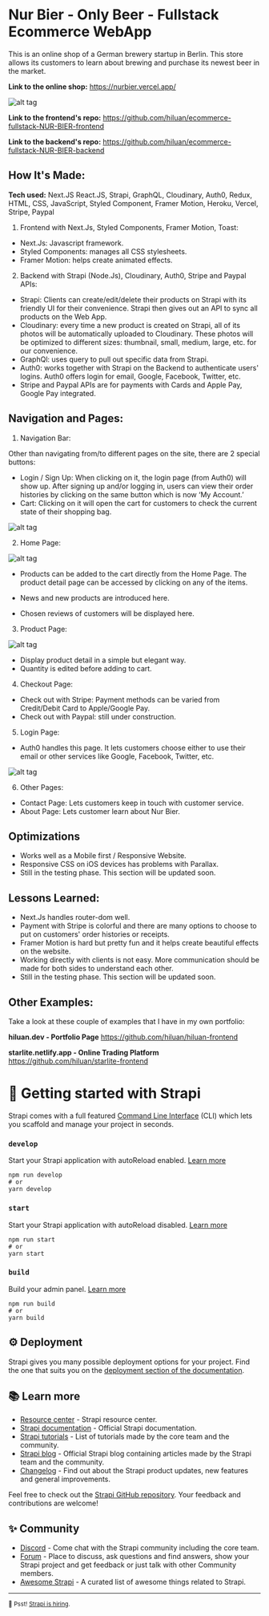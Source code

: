 # Nur Bier - Only Beer - Fullstack Ecommerce WebApp
This is an online shop of a German brewery startup in Berlin. This store allows its customers to learn about brewing and purchase its newest beer in the market.

**Link to the online shop:** https://nurbier.vercel.app/

![alt tag](https://github.com/hiluan/hiluan/raw/main/images/hiluan-nurbier-art-fullstack-ecommerce-web-app-800.gif)

**Link to the frontend's repo:** https://github.com/hiluan/ecommerce-fullstack-NUR-BIER-frontend

**Link to the backend's repo:** https://github.com/hiluan/ecommerce-fullstack-NUR-BIER-backend

## How It's Made:

**Tech used:** Next.JS React.JS, Strapi, GraphQL, Cloudinary, Auth0, Redux, HTML, CSS, JavaScript, Styled Component, Framer Motion, Heroku, Vercel, Stripe, Paypal

1. Frontend with Next.Js, Styled Components, Framer Motion, Toast:
- Next.Js: Javascript framework. 
- Styled Components: manages all CSS stylesheets.
- Framer Motion: helps create animated effects. 

2. Backend with Strapi (Node.Js), Cloudinary, Auth0, Stripe and Paypal APIs:
- Strapi: Clients can create/edit/delete their products on Strapi with its friendly UI for their convenience. Strapi then gives out an API to sync all products on the Web App.
- Cloudinary: every time a new product is created on Strapi, all of its photos will be automatically uploaded to Cloudinary. These photos will be optimized to different sizes: thumbnail, small, medium, large, etc. for our convenience. 
- GraphQl: uses query to pull out specific data from Strapi. 
- Auth0: works together with Strapi on the Backend to authenticate users' logins. Auth0 offers login for email, Google, Facebook, Twitter, etc.  
- Stripe and Paypal APIs are for payments with Cards and Apple Pay, Google Pay integrated.

## Navigation and Pages:
1. Navigation Bar: 


Other than navigating from/to different pages on the site, there are 2 special buttons:
- Login / Sign Up: When clicking on it, the login page (from Auth0) will show up. After signing up and/or logging in, users can view their order histories by clicking on the same button which is now ‘My Account.’
- Cart: Clicking on it will open the cart for customers to check the current state of their shopping bag. 

![alt tag](https://i.ibb.co/vZ1gMYy/Nur-Bier-Nav-Cart-1.jpg)

2. Home Page:

![alt tag](https://i.ibb.co/TLZzy7N/Nur-Bier-Page-Home.jpg)

- Products can be added to the cart directly from the Home Page. The product detail page can be accessed by clicking on any of the items.
- News and new products are introduced here.

- Chosen reviews of customers will be displayed here.

3. Product Page:

![alt tag](https://i.ibb.co/dGcZJMx/Nur-Bier-Page-Product-Detail.jpg)

- Display product detail in a simple but elegant way.
- Quantity is edited before adding to cart.

4. Checkout Page:
- Check out with Stripe: Payment methods can be varied from Credit/Debit Card to Apple/Google Pay. 
- Check out with Paypal: still under construction.

5. Login Page:
- Auth0 handles this page. It lets customers choose either to use their email or other services like Google, Facebook, Twitter, etc.

![alt tag](https://i.ibb.co/GMYTkhh/Nur-Bier-Page-Login.jpg)

6. Other Pages: 
- Contact Page: Lets customers keep in touch with customer service.
- About Page: Lets customer learn about Nur Bier.


## Optimizations
- Works well as a Mobile first / Responsive Website.
- Responsive CSS on iOS devices has problems with Parallax.
- Still in the testing phase. This section will be updated soon.

## Lessons Learned:
- Next.Js handles router-dom well.
- Payment with Stripe is colorful and there are many options to choose to put on customers' order histories or receipts. 
- Framer Motion is hard but pretty fun and it helps create beautiful effects on the website. 
- Working directly with clients is not easy. More communication should be made for both sides to understand each other.  
- Still in the testing phase. This section will be updated soon.

## Other Examples:

Take a look at these couple of examples that I have in my own portfolio:

**hiluan.dev - Portfolio Page** https://github.com/hiluan/hiluan-frontend

**starlite.netlify.app - Online Trading Platform** https://github.com/hiluan/starlite-frontend




# 🚀 Getting started with Strapi

Strapi comes with a full featured [Command Line Interface](https://docs.strapi.io/developer-docs/latest/developer-resources/cli/CLI.html) (CLI) which lets you scaffold and manage your project in seconds.

### `develop`

Start your Strapi application with autoReload enabled. [Learn more](https://docs.strapi.io/developer-docs/latest/developer-resources/cli/CLI.html#strapi-develop)

```
npm run develop
# or
yarn develop
```

### `start`

Start your Strapi application with autoReload disabled. [Learn more](https://docs.strapi.io/developer-docs/latest/developer-resources/cli/CLI.html#strapi-start)

```
npm run start
# or
yarn start
```

### `build`

Build your admin panel. [Learn more](https://docs.strapi.io/developer-docs/latest/developer-resources/cli/CLI.html#strapi-build)

```
npm run build
# or
yarn build
```

## ⚙️ Deployment

Strapi gives you many possible deployment options for your project. Find the one that suits you on the [deployment section of the documentation](https://docs.strapi.io/developer-docs/latest/setup-deployment-guides/deployment.html).

## 📚 Learn more

- [Resource center](https://strapi.io/resource-center) - Strapi resource center.
- [Strapi documentation](https://docs.strapi.io) - Official Strapi documentation.
- [Strapi tutorials](https://strapi.io/tutorials) - List of tutorials made by the core team and the community.
- [Strapi blog](https://docs.strapi.io) - Official Strapi blog containing articles made by the Strapi team and the community.
- [Changelog](https://strapi.io/changelog) - Find out about the Strapi product updates, new features and general improvements.

Feel free to check out the [Strapi GitHub repository](https://github.com/strapi/strapi). Your feedback and contributions are welcome!

## ✨ Community

- [Discord](https://discord.strapi.io) - Come chat with the Strapi community including the core team.
- [Forum](https://forum.strapi.io/) - Place to discuss, ask questions and find answers, show your Strapi project and get feedback or just talk with other Community members.
- [Awesome Strapi](https://github.com/strapi/awesome-strapi) - A curated list of awesome things related to Strapi.

---

<sub>🤫 Psst! [Strapi is hiring](https://strapi.io/careers).</sub>
